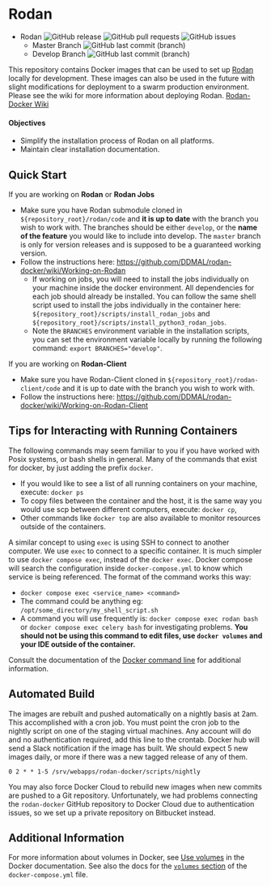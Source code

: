 # Rodan

- Rodan ![GitHub release](https://img.shields.io/github/release/ddmal/rodan) ![GitHub pull requests](https://img.shields.io/github/issues-pr/ddmal/rodan) ![GitHub issues](https://img.shields.io/github/issues/ddmal/rodan)
  - Master Branch ![GitHub last commit (branch)](https://img.shields.io/github/last-commit/ddmal/rodan/master)
  - Develop Branch ![GitHub last commit (branch)](https://img.shields.io/github/last-commit/ddmal/rodan/develop)

This repository contains Docker images that can be used to set up [Rodan](https://github.com/DDMAL/rodan) locally for development. These images can also be used in the future with slight modifications for deployment to a swarm production environment. Please see the wiki for more information about deploying Rodan. [Rodan-Docker Wiki](https://github.com/DDMAL/rodan-docker/wiki)

#### Objectives

- Simplify the installation process of Rodan on all platforms.
- Maintain clear installation documentation.

## Quick Start

If you are working on **Rodan** or **Rodan Jobs**

- Make sure you have Rodan submodule cloned in `${repository_root}/rodan/code` and **it is up to date** with the branch you wish to work with. The branches should be either `develop`, or the **name of the feature** you would like to include into develop. The `master` branch is only for version releases and is supposed to be a guaranteed working version.
- Follow the instructions here: https://github.com/DDMAL/rodan-docker/wiki/Working-on-Rodan
  - If working on jobs, you will need to install the jobs individually on your machine inside the docker environment. All dependencies for each job should already be installed. You can follow the same shell script used to install the jobs individually in the container here: `${repository_root}/scripts/install_rodan_jobs` and `${repository_root}/scripts/install_python3_rodan_jobs`.
  - Note the `BRANCHES` environment variable in the installation scripts, you can set the environment variable locally by running the following command: `export BRANCHES="develop"`.

If you are working on **Rodan-Client**

- Make sure you have Rodan-Client cloned in `${repository_root}/rodan-client/code` and it is up to date with the branch you wish to work with.
- Follow the instructions here: https://github.com/DDMAL/rodan-docker/wiki/Working-on-Rodan-Client

## Tips for Interacting with Running Containers

The following commands may seem familiar to you if you have worked with Posix systems, or bash shells in general. Many of the commands that exist for docker, by just adding the prefix `docker`.

- If you would like to see a list of all running containers on your machine, execute: `docker ps`
- To copy files between the container and the host, it is the same way you would use scp between different computers, execute: `docker cp`,
- Other commands like `docker top` are also available to monitor resources outside of the containers.

A similar concept to using `exec` is using SSH to connect to another computer. We use `exec` to connect to a specific container. It is much simpler to use `docker compose exec`, instead of the `docker exec`. Docker compose will search the configuration inside `docker-compose.yml` to know which service is being referenced. The format of the command works this way:

- `docker compose exec <service_name> <command>`
- The command could be anything eg: `/opt/some_directory/my_shell_script.sh`
- A command you will use frequently is: `docker compose exec rodan bash` or `docker compose exec celery bash` for investigating problems. **You should not be using this command to edit files, use `docker volumes` and your IDE outside of the container.**

Consult the documentation of the [Docker command line](https://docs.docker.com/engine/reference/commandline/cli/) for additional information.

## Automated Build

The images are rebuilt and pushed automatically on a nightly basis at 2am. This accomplished with a cron job. You must point the cron job to the nightly script on one of the staging virtual machines. Any account will do and no authentication required, add this line to the crontab. Docker hub will send a Slack notification if the image has built. We should expect 5 new images daily, or more if there was a new tagged release of any of them.

```shell
0 2 * * 1-5 /srv/webapps/rodan-docker/scripts/nightly
```

You may also force Docker Cloud to rebuild new images when new commits are pushed to a Git repository. Unfortunately, we had problems connecting the `rodan-docker` GitHub repository to Docker Cloud due to authentication issues, so we set up a private repository on Bitbucket instead.

## Additional Information

For more information about volumes in Docker, see [Use volumes](https://docs.docker.com/engine/admin/volumes/volumes/) in the Docker documentation. See also the docs for the [`volumes` section](https://docs.docker.com/compose/compose-file/#volumes) of the `docker-compose.yml` file.
